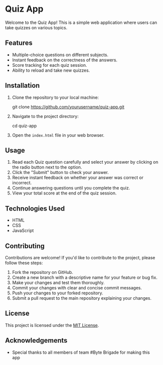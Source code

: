 # Quiz App

Welcome to the Quiz App! This is a simple web application where users can take quizzes on various topics.

## Features

- Multiple-choice questions on different subjects.
- Instant feedback on the correctness of the answers.
- Score tracking for each quiz session.
- Ability to reload and take new quizzes.

## Installation

1. Clone the repository to your local machine:

    git clone https://github.com/yourusername/quiz-app.git


2. Navigate to the project directory:


    cd quiz-app


3. Open the `index.html` file in your web browser.

## Usage

1. Read each Quiz question carefully and select your answer by clicking on the radio button next to the option.
2. Click the "Submit" button to check your answer.
3. Receive instant feedback on whether your answer was correct or incorrect.
4. Continue answering questions until you complete the quiz.
5. View your total score at the end of the quiz session.


## Technologies Used

- HTML
- CSS
- JavaScript

## Contributing

Contributions are welcome! If you'd like to contribute to the project, please follow these steps:

1. Fork the repository on GitHub.
2. Create a new branch with a descriptive name for your feature or bug fix.
3. Make your changes and test them thoroughly.
4. Commit your changes with clear and concise commit messages.
5. Push your changes to your forked repository.
6. Submit a pull request to the main repository explaining your changes.

## License

This project is licensed under the [MIT License](LICENSE).

## Acknowledgements

- Special thanks to all members of team #Byte Brigade for making this app 


